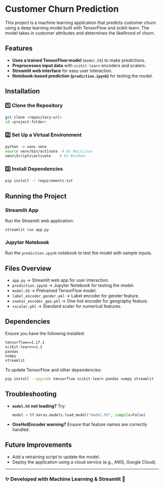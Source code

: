 # Customer Churn Prediction

This project is a machine learning application that predicts customer churn using a deep learning model built with TensorFlow and scikit-learn. The model takes in customer attributes and determines the likelihood of churn.

## Features
- **Uses a trained TensorFlow model** (`model.h5`) to make predictions.
- **Preprocesses input data** with `scikit-learn` encoders and scalers.
- **Streamlit web interface** for easy user interaction.
- **Notebook-based prediction (`prediction.ipynb`)** for testing the model.

## Installation

### 1️⃣ Clone the Repository
```bash
git clone <repository-url>
cd <project-folder>
```

### 2️⃣ Set Up a Virtual Environment
```bash
python -m venv venv
source venv/bin/activate  # On Mac/Linux
venv\Scripts\activate    # On Windows
```

### 3️⃣ Install Dependencies
```bash
pip install -r requirements.txt
```

## Running the Project

### Streamlit App
Run the Streamlit web application:
```bash
streamlit run app.py
```

### Jupyter Notebook
Run the `prediction.ipynb` notebook to test the model with sample inputs.

## Files Overview
- `app.py` → Streamlit web app for user interaction.
- `prediction.ipynb` → Jupyter Notebook for testing the model.
- `model.h5` → Pretrained TensorFlow model.
- `label_encoder_gender.pkl` → Label encoder for gender feature.
- `onehot_encoder_geo.pkl` → One-hot encoder for geography feature.
- `sscaler.pkl` → Standard scaler for numerical features.

## Dependencies
Ensure you have the following installed:
```txt
tensorflow==2.17.1
scikit-learn>=1.2
pandas
numpy
streamlit
```

To update TensorFlow and other dependencies:
```bash
pip install --upgrade tensorflow scikit-learn pandas numpy streamlit
```

## Troubleshooting
- **`model.h5` not loading?** Try:
  ```python
  model = tf.keras.models.load_model("model.h5", compile=False)
  ```
- **OneHotEncoder warning?** Ensure that feature names are correctly handled.

## Future Improvements
- Add a retraining script to update the model.
- Deploy the application using a cloud service (e.g., AWS, Google Cloud).

---
### ✨ Developed with Machine Learning & Streamlit 🚀

